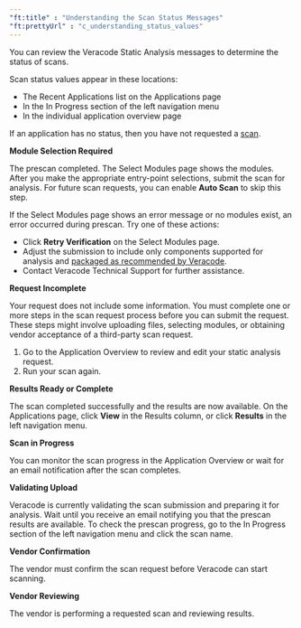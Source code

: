 ```yaml
---
"ft:title" : "Understanding the Scan Status Messages"
"ft:prettyUrl" : "c_understanding_status_values"
---
```

You can review the Veracode Static Analysis messages to determine the status of scans.

Scan status values appear in these locations:

-   The Recent Applications list on the Applications page
-   In the In Progress section of the left navigation menu
-   In the individual application overview page

If an application has no status, then you have not requested a [scan](https://docs.veracode.com/r/request_main).

**Module Selection Required**

The prescan completed. The Select Modules page shows the modules. After you make the appropriate entry-point selections, submit the scan for analysis. For future scan requests, you can enable **Auto Scan** to skip this step.

If the Select Modules page shows an error message or no modules exist, an error occurred during prescan. Try one of these actions:

-   Click **Retry Verification** on the Select Modules page.
-   Adjust the submission to include only components supported for analysis and [packaged as recommended by Veracode](https://docs.veracode.com/r/c_comp_quickref).
-   Contact Veracode Technical Support for further assistance.

**Request Incomplete**

Your request does not include some information. You must complete one or more steps in the scan request process before you can submit the request. These steps might involve uploading files, selecting modules, or obtaining vendor acceptance of a third-party scan request.

1.  Go to the Application Overview to review and edit your static analysis request.
2.  Run your scan again.

**Results Ready or Complete**

The scan completed successfully and the results are now available. On the Applications page, click **View** in the Results column, or click **Results** in the left navigation menu.

**Scan in Progress**

You can monitor the scan progress in the Application Overview or wait for an email notification after the scan completes.

**Validating Upload**

Veracode is currently validating the scan submission and preparing it for analysis. Wait until you receive an email notifying you that the prescan results are available. To check the prescan progress, go to the In Progress section of the left navigation menu and click the scan name.

**Vendor Confirmation**

The vendor must confirm the scan request before Veracode can start scanning.

**Vendor Reviewing**

The vendor is performing a requested scan and reviewing results.
